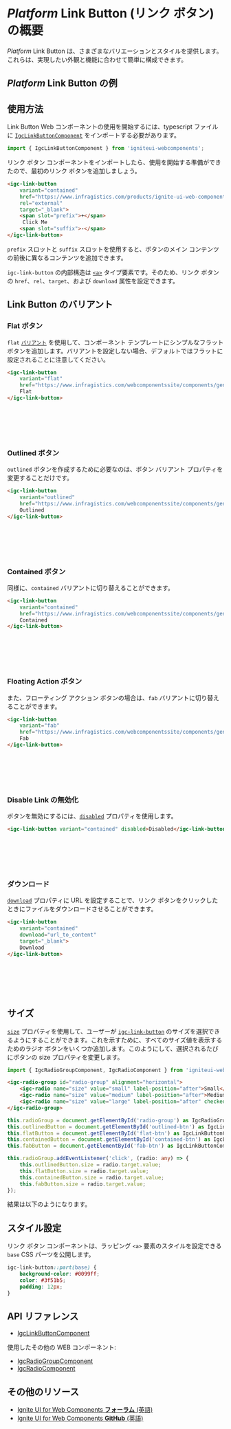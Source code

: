 # $Platform$ Link Button (リンク ボタン) の概要

$Platform$ Link Button は、さまざまなバリエーションとスタイルを提供します。これらは、実現したい外観と機能に合わせて簡単に構成できます。

## $Platform$ Link Button の例

<code-view style="height: 100px"
           data-demos-base-url="{environment:dvDemosBaseUrl}"
           iframe-src="{environment:dvDemosBaseUrl}/inputs/link-button-overview"
           alt="$Platform$ Button の例"
           github-src="inputs/link-button/overview">
</code-view>

## 使用方法

Link Button Web コンポーネントの使用を開始するには、typescript ファイルに [`IgcLinkButtonComponent`]({environment:wcApiUrl}/classes/IgcLinkButtonComponent.html) をインポートする必要があります。

```ts
import { IgcLinkButtonComponent } from 'igniteui-webcomponents'; 
```

リンク ボタン コンポーネントをインポートしたら、使用を開始する準備ができたので、最初のリンク ボタンを追加しましょう。

```html
<igc-link-button
    variant="contained"
    href="https://www.infragistics.com/products/ignite-ui-web-components"
    rel="external"
    target="_blank">
    <span slot="prefix">+</span>
     Click Me
    <span slot="suffix">-</span>
</igc-link-button>
```

`prefix` スロットと `suffix` スロットを使用すると、ボタンのメイン コンテンツの前後に異なるコンテンツを追加できます。

`igc-link-button` の内部構造は [`<a>`](https://developer.mozilla.org/en-US/docs/Web/HTML/Element/a) タイプ要素です。そのため、リンク ボタンの `href`、`rel`、`target`、および `download` 属性を設定できます。

## Link Button のバリアント

### Flat ボタン

`flat` [`バリアント`]({environment:wcApiUrl}/classes/IgcLinkButtonComponent.html#variant) を使用して、コンポーネント テンプレートにシンプルなフラット ボタンを追加します。バリアントを設定しない場合、デフォルトではフラットに設定されることに注意してください。

```html
<igc-link-button
    variant="flat"
    href="https://www.infragistics.com/webcomponentssite/components/general-getting-started.html">
    Flat
</igc-link-button>
```

<div class="sample-container loading" style="height: 70px">
    <iframe class="lazyload" seamless width="100%" height="100%" frameborder="0" data-src="{environment:dvDemosBaseUrl}/inputs/link-button-flat">
</iframe></div>

### Outlined ボタン

`outlined` ボタンを作成するために必要なのは、ボタン バリアント プロパティを変更することだけです。

```html
<igc-link-button
    variant="outlined"
    href="https://www.infragistics.com/webcomponentssite/components/general-getting-started.html">
    Outlined
</igc-link-button>
```

<div class="sample-container loading" style="height: 70px">
    <iframe class="lazyload" seamless width="100%" height="100%" frameborder="0" data-src="{environment:dvDemosBaseUrl}/inputs/link-button-outlined">
</iframe></div>

### Contained ボタン

同様に、`contained` バリアントに切り替えることができます。

```html
<igc-link-button
    variant="contained"
    href="https://www.infragistics.com/webcomponentssite/components/general-getting-started.html">
    Contained
</igc-link-button>
```

<div class="sample-container loading" style="height: 70px">
    <iframe class="lazyload" seamless width="100%" height="100%" frameborder="0" data-src="{environment:dvDemosBaseUrl}/inputs/link-button-contained">
</iframe></div>

### Floating Action ボタン

また、フローティング アクション ボタンの場合は、`fab` バリアントに切り替えることができます。 

```html
<igc-link-button
    variant="fab"
    href="https://www.infragistics.com/webcomponentssite/components/general-getting-started.html">
    Fab
</igc-link-button>
```

<div class="sample-container loading" style="height: 70px">
    <iframe class="lazyload" seamless width="100%" height="100%" frameborder="0" data-src="{environment:dvDemosBaseUrl}/inputs/link-button-fab">
</iframe></div>

### Disable Link の無効化

ボタンを無効にするには、[`disabled`]({environment:wcApiUrl}/classes/IgcLinkButtonComponent.html#disabled) プロパティを使用します。

```html
<igc-link-button variant="contained" disabled>Disabled</igc-link-button>
```

<div class="sample-container loading" style="height: 70px">
    <iframe class="lazyload" seamless width="100%" height="100%" frameborder="0" data-src="{environment:dvDemosBaseUrl}/inputs/link-button-disabled">
</iframe></div>

### ダウンロード

[`download`]({environment:wcApiUrl}/classes/IgcLinkButtonComponent.html#download) プロパティに URL を設定することで、リンク ボタンをクリックしたときにファイルをダウンロードさせることができます。

```html
<igc-link-button
    variant="contained"
    download="url_to_content"
    target="_blank">
    Download
</igc-link-button>
```

<div class="sample-container loading" style="height: 70px">
    <iframe class="lazyload" seamless width="100%" height="100%" frameborder="0" data-src="{environment:dvDemosBaseUrl}/inputs/link-button-download">
</iframe></div>

## サイズ

[`size`]({environment:wcApiUrl}/classes/IgcLinkButtonComponent.html#size) プロパティを使用して、ユーザーが [`igc-link-button`]({environment:wcApiUrl}/classes/IgcLinkButtonComponent.html#size) のサイズを選択できるようにすることができます。これを示すために、すべてのサイズ値を表示するためのラジオ ボタンをいくつか追加します。このようにして、選択されるたびにボタンの size プロパティを変更します。

```ts
import { IgcRadioGroupComponent, IgcRadioComponent } from 'igniteui-webcomponents';
```

```html
<igc-radio-group id="radio-group" alignment="horizontal">
    <igc-radio name="size" value="small" label-position="after">Small</igc-radio>
    <igc-radio name="size" value="medium" label-position="after">Medium</igc-radio>
    <igc-radio name="size" value="large" label-position="after" checked="true">Large</igc-radio>
</igc-radio-group>
```

```ts
this.radioGroup = document.getElementById('radio-group') as IgcRadioGroupComponent;
this.outlinedButton = document.getElementById('outlined-btn') as IgcLinkButtonComponent;
this.flatButton = document.getElementById('flat-btn') as IgcLinkButtonComponent;
this.containedButton = document.getElementById('contained-btn') as IgcLinkButtonComponent;
this.fabButton = document.getElementById('fab-btn') as IgcLinkButtonComponent;

this.radioGroup.addEventListener('click', (radio: any) => {
    this.outlinedButton.size = radio.target.value;
    this.flatButton.size = radio.target.value;
    this.containedButton.size = radio.target.value;
    this.fabButton.size = radio.target.value;
});        
```

結果は以下のようになります。

<code-view style="height: 200px"
           data-demos-base-url="{environment:dvDemosBaseUrl}"
           iframe-src="{environment:dvDemosBaseUrl}/inputs/link-button-size"
           alt="$Platform$ List の例"
           github-src="/inputs/link-button/size">
</code-view>

## スタイル設定

リンク ボタン コンポーネントは、ラッピング `<a>` 要素のスタイルを設定できる `base` CSS パーツを公開します。

```css
igc-link-button::part(base) {
    background-color: #0099ff;
    color: #3f51b5;
    padding: 12px;
}
```

<code-view style="height: 100px"
           data-demos-base-url="{environment:dvDemosBaseUrl}"
           iframe-src="{environment:dvDemosBaseUrl}/inputs/link-button-styling"
           alt="$Platform$ List の例"
           github-src="/inputs/link-button/styling">
</code-view>

## API リファレンス

* [IgcLinkButtonComponent]({environment:wcApiUrl}/classes/IgcLinkButtonComponent.html)

使用したその他の WEB コンポーネント:

* [IgcRadioGroupComponent]({environment:wcApiUrl}/classes/IgcRadioGroupComponent.html)
* [IgcRadioComponent]({environment:wcApiUrl}/classes/IgcRadioComponent.html)

## その他のリソース

<div class="divider--half"></div>

* [Ignite UI for Web Components **フォーラム** (英語)](https://www.infragistics.com/community/forums/f/ignite-ui-for-web-components)
* [Ignite UI for Web Components **GitHub** (英語)](https://github.com/IgniteUI/igniteui-webcomponents)